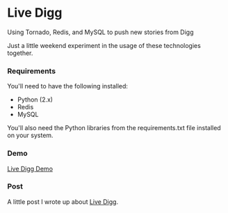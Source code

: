 # Live Digg

Using Tornado, Redis, and MySQL to push new stories from Digg

Just a little weekend experiment in the usage of these technologies together.

### Requirements

You'll need to have the following installed:
 * Python (2.x)
 * Redis
 * MySQL

You'll also need the Python libraries from the requirements.txt file installed on your system.

### Demo

[Live Digg Demo](http://demo.mkdir.info/)

### Post

A little post I wrote up about [Live Digg](http://blog.mkdir.info/live-digg-using-tornado-redis-and-mysql.html).